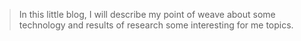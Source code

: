 > In this little blog, I will describe my point of weave about some technology and results of research some interesting for me topics.
